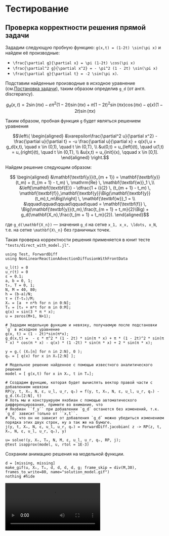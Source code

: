 # Тестирование

## Проверка корректности решения прямой задачи

Зададим следующую пробную функцию: ``g(x,t) = (1-2t) \sin(\pi x)`` и найдем её производные:

* ``\frac{\partial g}{\partial x} = \pi (1-2t) \cos(\pi x)``
* ``\frac{\partial^2 g}{\partial x^2} = - \pi^2 (1 - 2t) \sin(\pi x)``
* ``\frac{\partial g}{\partial t} = -2 \sin(\pi x)``.

Подставим найденные производные в исходное уравнение (см.[Постановка задачи](@ref)), таким образом определив ``g_d`` (от англ. discrepancy).
```math
g_d(x,t) = 2 \sin(\pi x) - \varepsilon \pi^2 (1 - 2t) \sin(\pi x) +
\pi (1 - 2t)^2 \sin(\pi x) \cos(\pi x) - q(x) (1 -2t) \sin(\pi x)
```

Таким образом, пробная функция ``g`` будет являться решением уравнения

```math
\left\{
\begin{aligned}
    &\varepsilon\frac{\partial^2 u}{\partial x^2} - \frac{\partial u}{\partial t} = -u \frac{\partial u}{\partial x} +  q(x)\,u + g_d(x,t), \quad x \in (0,1), \quad t \in (0,T), \\
    &u(0,t) = u_{left}(t), \quad u(1,t) = u_{right}(t), \quad t \in (0,T), \\
    &u(x,t) = u_{init}(x), \qquad x \in [0,1].
\end{aligned}
\right.
```

Найдем решение следующим образом:
```math
    \begin{aligned}
        &\mathbf{\textbf{y}}(t_{m + 1}) = \mathbf{\textbf{y}}(t_m) + (t_{m + 1} - t_m) \, \mathrm{Re} \, \mathbf{\textbf{w}}_1 \,\\
        &\left[\mathbf{\textbf{E}} - \dfrac{1 + i}{2} \, (t_{m + 1} - t_m) \, \mathbf{\textbf{f}}_\mathbf{\textbf{y}}\Big(\mathbf{\textbf{y}}(t_m),t_m\Big)\right] \, \mathbf{\textbf{w}}_1 = \\
        &\qquad\qquad\qquad\qquad\quad = \mathbf{\textbf{f}} \, \Big(\mathbf{\textbf{y}}(t_m),\frac{t_{m + 1} + t_m}{2}\Big) + g_d(\mathbf{X_n},\frac{t_{m + 1} + t_m}{2}).
    \end{aligned}
```
где ``g_d(\mathbf{X_n})`` — значения ``g_d`` на сетке ``x_1, x_x, \ldots, x_N``, т.е. на сетке ``\mathbf{X\_n}`` без граничных точек.

Такая проверка корректности решения применяется в юнит тесте `"tests/direct_with_model.jl"`.

```@example test
using Test, ForwardDiff
using NonLinearReactionAdvectionDiffusionWithFrontData

u_l(t) = 0
u_r(t) = 0
ε = 0.1;
a, b = 0, 1;
t₀, T = 0, 1;
N, M = 40, 80;
h = (b-a)/N;
τ = (T-t₀)/M;
Xₙ = [a  + n*h for n in 0:N];
Tₘ = [t₀ + m*τ for m in 0:M];
q(x) = sin(3 * π * x);
u = zeros(M+1, N+1);

# Зададим модельную функцию и невязку, получаемую после подстановки `g` в исходное уравнение
g(x, t) = (1 - 2t)*sin(π*x);
g_d(x,t) =  - ε * π^2 * (1 - 2t) * sin(π * x) + π * (1 - 2t)^2 * sin(π * x) * cos(π * x) - q(x) * (1 -2t) * sin(π * x) + 2 * sin(π * x);

y = g.( (Xₙ[n] for n in 2:N), 0 );
qₙ = [ q(x) for x in Xₙ[2:N] ];

# Модельное решение найденное с помощью известного аналитического решения
model = [ g(x,t) for x in Xₙ, t in Tₘ];

# Создадим функцию, которая будет вычислять вектор правой части с добавлением невязки
RP(y, t, Xₙ, N, ε, u_l, u_r, qₙ) = f(y, t, Xₙ, N, ε, u_l, u_r, qₙ) - g_d.(Xₙ[2:N], t)
# Хоть мы и конструируем якобиан с помощью автоматического дифференцирования, примите во внимание, что
# Якобиан ``f_y`` при добавлении `g_d` останется без изменений, т.к. `g_d` зависит только от ``x,t``.
# То, что он не зависит от добавления `g_d` можно убедиться изменением порядка этих двух строк, ну а так же на бумаге.
j(y, t, Xₙ, N, ε, u_l, u_r, qₙ) = ForwardDiff.jacobian( z -> RP(z, t, Xₙ, N, ε, u_l, u_r, qₙ), y)

u= solve!(y, Xₙ, Tₘ, N, M, ε, u_l, u_r, qₙ, RP, j);
@test isapprox(model, u, rtol = 1E-3)
```

Сохраним анимацию решения на модельной функции.
```@example test
d = [missing, missing]
make_gif(u, Xₙ, Tₘ, d, d, d, d, g; frame_skip = div(M,30), frames_to_write=80, name="solution_model.gif")
nothing #hide
```

![](assets/solution_model.mp4)
